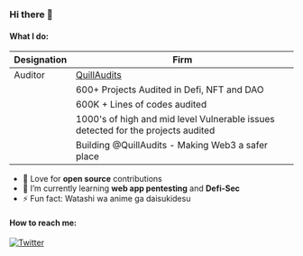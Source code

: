 ### Hi there 👋

<!--
**aga7hokakological/aga7hokakological** is a ✨ _special_ ✨ repository because its `README.md` (this file) appears on your GitHub profile.

Here are some ideas to get you started:

- 🔭 I’m currently working on ...
- 🌱 I’m currently learning ...
- 👯 I’m looking to collaborate on ...
- 🤔 I’m looking for help with ...
- 💬 Ask me about ...
- 📫 How to reach me: ...
- 😄 Pronouns: ...
- ⚡ Fun fact: ...
-->

#### What I do:

| Designation      | Firm        |
| ---------------- | ----------- |
| Auditor          | [QuillAudits](https://audits.quillhash.com/smart-contract-audit) |
|           | 600+ Projects Audited in Defi, NFT and DAO |
|           | 600K + Lines of codes audited |
|           | 1000's of high and mid level Vulnerable issues detected for the projects audited |
|           | Building @QuillAudits - Making Web3 a safer place |

- :mag_right: Love for **open source** contributions
- 🌱 I’m currently learning **web app pentesting** and **Defi-Sec**
- ⚡ Fun fact: Watashi wa anime ga daisukidesu

#### How to reach me:
<!-- Actual text -->
[![Twitter][1.2]][1]  
<!--[![LinkedIn][2.2]][2]. -->

<!-- Icons -->

[1.2]: http://i.imgur.com/tXSoThF.png (twitter icon without padding)
<!-- [2.2]: https://raw.githubusercontent.com/aga7hokakological/aga7hokakological/master/linkedin-3-16.png (LinkedIn icon without padding)-->

<!-- Links to your social media accounts -->

[1]: https://twitter.com/saurabhmandy
<!-- [2]: https://www.linkedin.com/in/saurabh-mandavkar-718a31150/ -->
